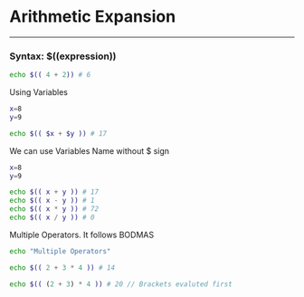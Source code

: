 # Arithmetic Expansion
----

### Syntax: $((expression))

```bash
echo $(( 4 + 2)) # 6
```

Using Variables
```bash
x=8
y=9

echo $(( $x + $y )) # 17
```
We can use Variables Name without $ sign

```bash
x=8
y=9

echo $(( x + y )) # 17
echo $(( x - y )) # 1
echo $(( x * y )) # 72
echo $(( x / y )) # 0 

```

Multiple Operators. It follows BODMAS
```bash
echo "Multiple Operators"

echo $(( 2 + 3 * 4 )) # 14

echo $(( (2 + 3) * 4 )) # 20 // Brackets evaluted first
```
